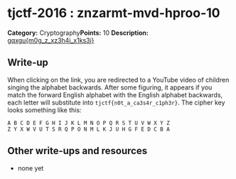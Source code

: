 # tjctf-2016 : znzarmt-mvd-hproo-10

**Category:** Cryptography**Points:** 10
**Description:** [gqxgu{m0g_z_xz3h4i_x1ks3i}](https://youtu.be/_wCxRn35jwA?t=9)

## Write-up

When clicking on the link, you are redirected to a YouTube video of children singing the alphabet backwards. After some figuring, it appears if you match the forward English alphabet with the English alphabet backwards, each letter will substitute into `tjctf{n0t_a_ca3s4r_c1ph3r}`. The cipher key looks something like this:
```
A B C D E F G H I J K L M N O P Q R S T U V W X Y Z
Z Y X W V U T S R Q P O N M L K J U H G F E D C B A
```
## Other write-ups and resources

* none yet
